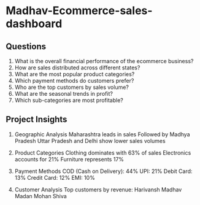 # Madhav-Ecommerce-sales-dashboard
## Questions
1. What is the overall financial performance of the ecommerce business?
2. How are sales distributed across different states?
3. What are the most popular product categories?
4. Which payment methods do customers prefer?
5. Who are the top customers by sales volume?
6. What are the seasonal trends in profit?
7. Which sub-categories are most profitable?

## Project Insights
1. Geographic Analysis
      Maharashtra leads in sales
      Followed by Madhya Pradesh
      Uttar Pradesh and Delhi show lower sales volumes

2. Product Categories
      Clothing dominates with 63% of sales
      Electronics accounts for 21%
      Furniture represents 17%

3. Payment Methods
      COD (Cash on Delivery): 44%
      UPI: 21%
      Debit Card: 13%
      Credit Card: 12%
      EMI: 10%
   
4. Customer Analysis
      Top customers by revenue:
        Harivansh
        Madhav
        Madan Mohan
        Shiva

   

